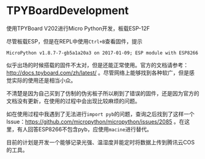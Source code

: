 # TPYBoardDevelopment
使用TPYBoard V202进行Micro Python开发，板载ESP-12F

尽管板载ESP，但是在REPL中使用`Ctrl+B`查看固件，提示

```
MicroPython v1.8.7-7-gb5a1a20a3 on 2017-01-09; ESP module with ESP8266
```

似乎出场的时候搭载的固件不太对，但是还能正常使用。官方的文档请参考：http://docs.tpyboard.com/zh/latest/ 。尽管网络上能够找到各种软广，但是感觉实际的使用还是相当小众。

不清楚是因为自己买到了仿制的伪劣板子所以刷到了错误的固件，还是因为官方的文档没有更新，在使用的过程中会出现比较麻烦的问题。

如在使用过程中我遇到了无法进行`import pyb`的问题，查询之后找到了这样一个Issue：https://github.com/micropython/micropython/issues/2085 。在这里，有人回答ESP8266不包含pyb，应使用`macine`进行替代。

目前的计划是开发一个能够记录光强、温湿度并能定时将数据上传到腾讯云COS的工具。
